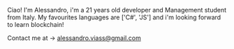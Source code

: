 Ciao! 
I'm Alessandro, i'm a 21 years old developer and Management student from Italy.
My favourites languages are ['C#', 'JS'] 
and i'm looking forward to learn blockchain!

Contact me at -> alessandro.viass@gmail.com

<!---
--->
